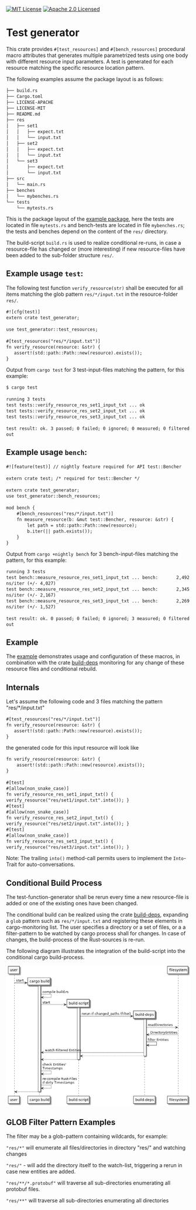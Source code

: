 [![MIT License](http://img.shields.io/badge/license-MIT-blue.svg)](https://github.com/frehberg/test-generator/blob/master/LICENSE-MIT)
[![Apache 2.0 Licensed](http://img.shields.io/badge/license-Apache-blue.svg)](https://github.com/frehberg/test-generator/blob/master/LICENSE-APACHE)
# Test generator

This crate provides `#[test_resources]` and `#[bench_resources]` procedural macro attributes
that generates multiple parametrized tests using one body with different resource input parameters.
A test is generated for each resource matching the specific resource location pattern.

The following examples assume the package layout is as follows:

```
├── build.rs
├── Cargo.toml
├── LICENSE-APACHE
├── LICENSE-MIT
├── README.md
├── res
│   ├── set1
│   │   ├── expect.txt
│   │   └── input.txt
│   ├── set2
│   │   ├── expect.txt
│   │   └── input.txt
│   └── set3
│       ├── expect.txt
│       └── input.txt
├── src
│   └── main.rs
├── benches
│   └── mybenches.rs
└── tests
    └── mytests.rs
```

This is the package layout of the [example package](https://github.com/frehberg/test-generator/tree/master/example), 
here the tests are located in file `mytests.rs` and bench-tests are located in file `mybenches.rs`; the tests and benches depend 
on the content of the `res/` directory.

The build-script `build.rs` is used to realize conditional re-runs, in case a resource-file has changed or 
(more interesting) if new resource-files have been added to the sub-folder structure `res/`. 
 
## Example usage `test`:

The following test function `verify_resource(str)` shall be executed for all items matching the 
glob pattern `res/*/input.txt` in the resource-folder `res/`.

 ```
 #![cfg(test)]
 extern crate test_generator;

 use test_generator::test_resources;

 #[test_resources("res/*/input.txt")]
 fn verify_resource(resource: &str) { 
    assert!(std::path::Path::new(resource).exists()); 
 }
 ```

 Output from `cargo test` for 3 test-input-files matching the pattern, for this example:

 ```
 $ cargo test

 running 3 tests
 test tests::verify_resource_res_set1_input_txt ... ok
 test tests::verify_resource_res_set2_input_txt ... ok
 test tests::verify_resource_res_set3_input_txt ... ok

 test result: ok. 3 passed; 0 failed; 0 ignored; 0 measured; 0 filtered out
 ```
 ## Example usage `bench`:

 ```
 #![feature(test)] // nightly feature required for API test::Bencher

 extern crate test; /* required for test::Bencher */

 extern crate test_generator;
 use test_generator::bench_resources;

 mod bench {
     #[bench_resources("res/*/input.txt")]
     fn measure_resource(b: &mut test::Bencher, resource: &str) {
         let path = std::path::Path::new(resource);
         b.iter(|| path.exists());
     }
 }
 ```
 Output from `cargo +nightly bench` for 3 bench-input-files matching the pattern, for this example:

 ```
 running 3 tests
 test bench::measure_resource_res_set1_input_txt ... bench:       2,492 ns/iter (+/- 4,027)
 test bench::measure_resource_res_set2_input_txt ... bench:       2,345 ns/iter (+/- 2,167)
 test bench::measure_resource_res_set3_input_txt ... bench:       2,269 ns/iter (+/- 1,527)

 test result: ok. 0 passed; 0 failed; 0 ignored; 3 measured; 0 filtered out
 ```

## Example
 The [example](https://github.com/frehberg/test-generator/tree/master/example) demonstrates usage
 and configuration of these macros, in combination with the crate
 [build-deps](https://crates.io/crates/build-deps) monitoring for any change of these resource files and conditional rebuild.

## Internals
 Let's assume the following code and 3 files matching the pattern "res/*/input.txt"
 ```
 #[test_resources("res/*/input.txt")]
 fn verify_resource(resource: &str) {
    assert!(std::path::Path::new(resource).exists());
 }
 ```
 the generated code for this input resource will look like
 ```
 fn verify_resource(resource: &str) {
     assert!(std::path::Path::new(resource).exists());
 }
  
 #[test]
 #[allow(non_snake_case)]
 fn verify_resource_res_set1_input_txt() { verify_resource("res/set1/input.txt".into()); }
 #[test]
 #[allow(non_snake_case)]
 fn verify_resource_res_set2_input_txt() { verify_resource("res/set2/input.txt".into()); }
 #[test]
 #[allow(non_snake_case)]
 fn verify_resource_res_set3_input_txt() { verify_resource("res/set3/input.txt".into()); }
 ```

 Note: The trailing `into()` method-call permits users to implement the `Into`-Trait for auto-conversations.

## Conditional Build Process

The test-function-generator shall be rerun every time a new resource-file is added or one of 
the existing ones have been changed.

The conditional build can be realized using the crate [build-deps](https://crates.io/crates/build-deps), expanding  a `glob` pattern such as `res/*/input.txt` and registering these elements in cargo-monitoring list. 
The user specifies a directory or a set of files, or a  a filter-pattern to be watched by cargo process shall for changes. In case of changes, the build-process of the Rust-sources is re-run.

The following diagram illustrates the integration of the build-script into the conditional cargo build-process.

![ <Diagram - Build Script Intregration> ](docs/build-script-sequence.png)

## GLOB Filter Pattern Examples

The filter may be a glob-pattern containing wildcards, for example:

`"res/*"`  will enumerate all files/directories in directory "res/" and watching changes

`"res/"` - will add the directory itself to the watch-list, triggering a rerun in case new entities are added.

`"res/**/*.protobuf"` will traverse all sub-directories enumerating all protobuf files.

`"res/**"` will traverse all sub-directories enumerating all directories
